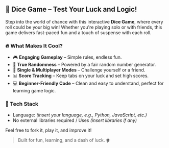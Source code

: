 ## 🎲 Dice Game – Test Your Luck and Logic!

Step into the world of chance with this interactive **Dice Game**, where every roll could be your big win! Whether you're playing solo or with friends, this game delivers fast-paced fun and a touch of suspense with each roll.

### 🔥 What Makes It Cool?
- 🎮 **Engaging Gameplay** – Simple rules, endless fun.
- 🎲 **True Randomness** – Powered by a fair random number generator.
- 👥 **Single & Multiplayer Modes** – Challenge yourself or a friend.
- 📊 **Score Tracking** – Keep tabs on your luck and set high scores.
- 💻 **Beginner-Friendly Code** – Clean and easy to understand, perfect for learning game logic.

### 🚀 Tech Stack
- Language: *(insert your language, e.g., Python, JavaScript, etc.)*  
- No external libraries required / Uses *(insert libraries if any)*



Feel free to fork it, play it, and improve it!

> Built for fun, learning, and a dash of luck. 🍀
